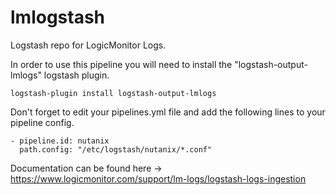 # lmlogstash
Logstash repo for LogicMonitor Logs. 

In order to use this pipeline you will need to install the "logstash-output-lmlogs" logstash plugin. 
```
logstash-plugin install logstash-output-lmlogs
```

Don't forget to edit your pipelines.yml file and add the following lines to your pipeline config. 
```
- pipeline.id: nutanix
  path.config: "/etc/logstash/nutanix/*.conf"
```

Documentation can be found here -> https://www.logicmonitor.com/support/lm-logs/logstash-logs-ingestion
